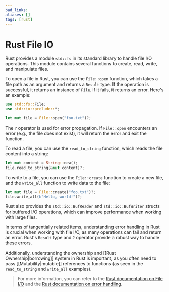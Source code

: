 ```yaml
---
bad_links: 
aliases: []
tags: [rust]
---
```

# Rust File IO

Rust provides a module `std::fs` in its standard library to handle file I/O operations. This module contains several functions to create, read, write, and manipulate files.

To open a file in Rust, you can use the `File::open` function, which takes a file path as an argument and returns a `Result` type. If the operation is successful, it returns an instance of `File`. If it fails, it returns an error. Here's an example:

```rust
use std::fs::File;
use std::io::prelude::*;

let mut file = File::open("foo.txt")?;
```

The `?` operator is used for error propagation. If `File::open` encounters an error (e.g., the file does not exist), it will return the error and exit the function.

To read a file, you can use the `read_to_string` function, which reads the file content into a string:

```rust
let mut content = String::new();
file.read_to_string(&mut content)?;
```

To write to a file, you can use the `File::create` function to create a new file, and the `write_all` function to write data to the file:

```rust
let mut file = File::create("foo.txt")?;
file.write_all(b"Hello, world!")?;
```

Rust also provides the `std::io::BufReader` and `std::io::BufWriter` structs for buffered I/O operations, which can improve performance when working with large files.

In terms of tangentially related items, understanding error handling in Rust is crucial when working with file I/O, as many operations can fail and return an error. Rust's `Result` type and `?` operator provide a robust way to handle these errors.

Additionally, understanding the ownership and [[Rust Ownership|borrowing]] system in Rust is important, as you often need to pass [[Mutability|mutable]] references to functions (as seen in the `read_to_string` and `write_all` examples).

> For more information, you can refer to the [Rust documentation on File I/O](https://doc.rust-lang.org/book/ch12-02-reading-a-file.html) and the [Rust documentation on error handling](https://doc.rust-lang.org/book/ch09-00-error-handling.html).